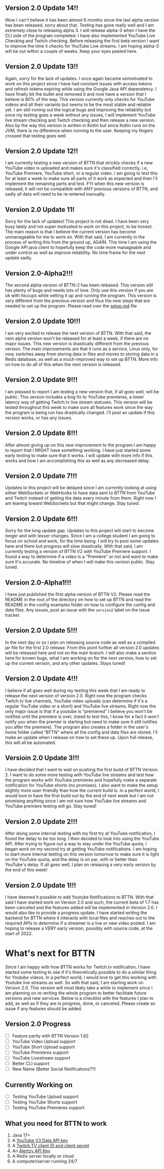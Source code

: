 ## Version 2.0 Update 14!!
Wow I can't believe it has been almost 6 months since the last alpha version has been released, sorry about that. Testing has gone really well and I am extremely close to releasing alpha 3. I will release alpha-3 when I have the CLI side of the program completed. I have also implemented YouTube Live Checking and Twitch checking. Before releasing the first beta version I want to improve the time it checks for YouTube Live streams. I am hoping alpha-3 will be out within a couple of weeks. Keep your eyes peeled here.

## Version 2.0 Update 13!!
Again, sorry for the lack of updates. I once again became unmotivated to work on this project since I have had constant issues with access tokens and refresh tokens expiring while using the Google Java API dependency. I have finally bit the bullet and removed it and now have a version that I believe is 80% of the way. This version currently only checks for YouTube videos and all their variants but seems to be the most stable and reliable yet. I am still ironing out the logical bugs and improving the reliability but once my testing goes a week without any issues, I will implement YouTube live stream checking and Twitch checking and then release a new version. Also by the way this version is written in Kotlin but since Kotlin runs on the JVM, there is no difference when running to the user. Keeping my fingers crossed that testing goes well.

## Version 2.0 Update 12!!
I am currently testing a new version of BTTN that strickly checks if a new YouTube video is uploaded and makes sure it's classified correctly, i.e, YouTube Premiere, YouTube short, or a regular video. I am going to test this for at least a week to make sure all parts of it work as expected and then I'll implement the remaining parts and test. FYI when this new version is released, it will not be compatible with ANY previous versions of BTTN, and sadly all data will need to be re-entered manually.

## Version 2.0 Update 11!
Sorry for the lack of updates! This project is not dead. I have been very busy lately and not super motivated to work on this project, to be honest. The main reason is that I believe the current version has become unmanageable for me to work on. With that said, I am currently in the process of writing this from the ground up, AGAIN. This time I am using the Google API java client to hopefully keep the code more manageable and under control as well as improve reliability. No time frame for the next update sadly.

## Version 2.0-Alpha2!!!
The second alpha version of BTTN-2 has been released. This version still has plenty of bugs and needs lots of love. Only use this version if you are ok with hiccups while setting it up and running the program. This version is very different from the previous version and thus the new steps that are needed to set up the program. Please read over the [setup.md](setup.md) file

## Version 2.0 Update 10!!!
I am very excited to release the next version of BTTN. With that said, the next alpha version won't be released for at least a week, if there are no major issues. This new version is drastically different from the previous version. The main improvements are that it runs as a service, Linux only, for now, switches away from storing data in files and moves to storing data in a Redis database, as well as a much-improved way to set up BTTN. More info on how to do all of this when the next version is released.

## Version 2.0 Update 9!!!
I am pleased to report I am testing a new version that, if all goes well, will be public. This version includes a bog fix to YouTube premieres, a lower latency way of getting Twitch.tv live stream statuses. This version will be tested throughout this week to make sure all features work since the way the program is being run has drastically changed. I'll post an update if this version works, or has any issues.

## Version 2.0 Update 8!!!
After almost giving up on this new improvement to the program I am happy to report that I MIGHT have something working. I have just started some early testing to make sure that it works. I will update with more info if this works and how I am accomplishing this as well as any decreased delay.

## Version 2.0 Update 7!!!
Updates to this project will be delayed since I am currently looking at using either WebSockets or WebHooks to have data sent to BTTN from YouTube and Twitch instead of getting the data every minute from them. Right now I am leaning toward WebSockets but that might change. Stay tuned.

## Version 2.0 Update 6!!!
Sorry for the long update gap. Updates to this project will start to become longer and with lesser changes. Since I am a college student I am going to focus on school and work, for the time being. I will try to post some updates here and there but progress will slow drastically. With that said, I am currently testing a version of BTTN V2 with YouTube Premiere support. I found a way to determine if a video is a "Premiere" or not and want to make sure it's accurate. No timeline of when I will make this version public. Stay tuned.

## Version 2.0-Alpha1!!!
I have just published the first alpha version of BTTN V2. Please read the README in the root of the directory on how to set up BTTN and read the README in the config examples folder on how to configure the config and data files. Any issues, post an issue with the `version2` label on the issue tracker.

## Version 2.0 Update 5!!!
In the next day or so I plan on releasing source code as well as a compiled jar file for the first 2.0 release. From this point further all version 2.0 updates will be released here and not on the main branch. I will also make a section here for known bugs, what I am working on for the next version, how to set up the current version, and any other updates. Stays tuned!

## Version 2.0 Update 4!!!
I believe if all goes well during my testing this week that I am ready to release the next version of version 2.0. Right now the program checks Twitch.tv live channels, YouTube video uploads (can determine if it's a regular YouTube video or a short) and YouTube live streams. Right now the only major issue is that if a youtube is "premiered" I believe you won't be notified until the premiere is over, (need to test this, I know for a fact it won't notify you when the premier is starting but need to make sure it still notifies you after the premiere). The program also creates a folder in the user's home folder called "BTTN" where all the config and data files are stored. I'll make an update when I release on how to set these up. Upon full release, this will all be automated.

## Versioin 2.0 Update 3!!!
I have decided that I want to wait on pushing the first build of BTTN Version 2. I want to do some more testing with YouTube live streams and test how the program works with YouTube premieres and hopefully make a separate notification for YouTube shorts (no promises). I also want to make the setup slightly more user-friendly than how the current build is. In a perfect world, I would love to have the first build out by the end of next week but I am not promising anything since I am not sure how YouTube live streams and YouTube premiere testing will go. Stay tuned!

## Version 2.0 Update 2!!!
After doing some internal testing with my first try at YouTube notification, I found the delay to be too long. I then decided to look into using the YouTube API. After trying to figure out a way to stay under the YouTube quota, I began work on my second try at getting YouTube notifications. I am hoping to start more internal testing on this version tomorrow to make sure it is light on the YouTube quota, and the delay is on par, with or better than YouTube's delay. If all goes well, I plan on releasing a very early version by the end of this week!

## Version 2.0 Update 1!!!
I have deemed it possible to add Youtube Notifications to BTTN. With that said I have started work on Version 2.0 and such, the current beta of 1.7 has been canceled and the features added will be implemented in Version 2.0. I would also like to provide a progress update. I have started writing the backend for BTTN where it interacts with local files and reaches out to the required APIs to determine if a streamer is a live or new video posted. I am hoping to release a VERY early version, possibly with source code, at the start of 2022.

# What's next for BTTN
Since I am happy with how BTTN works for Twitch.tv notification, I have started some testing to see if it's theoretically possible to do a similar thing for Youtube videos. In a perfect world, I would love to get this working with Youtube live streams as well. So with that said, I am starting work on Version 2.0. This version will most likely take a while to implement since I am planning on re-writing the whole program to better facilitate future versions and new services. Below is a checklist with the features I plan to add, as well as if they are in progress, done, or canceled. Please create an issue if any features should be added.

## Version 2.0 Progress
  - [ ] Feature parity with BTTN Version 1.62
  - [ ] YouTube Video Upload support
  - [ ] YouTube Short Upload support
  - [ ] YouTube Premieres support
  - [ ] YouTube Livestream support
  - [ ] Better CLI support
  - [ ] New Name (Better Social Notifications??)

## Currently Working on
  - [ ] Testing YouTube Upload support
  - [ ] Testing YouTube Shorts support
  - [ ] Testing YouTube Premieres support

## What you need for BTTN to work
 1. Java 17+
 2. A [YouTube V3 Data API key](https://developers.google.com/youtube/v3/getting-started)
 3. A [Twitch.TV client ID and client secret](https://dev.twitch.tv/docs/v5)
 4. An [Alertzy API Key](https://alertzy.app)
 5. A Redis server locally or cloud
 6. A computer/server running 24/7
